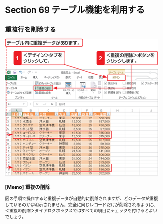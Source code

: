 # Section 69 テーブル機能を利用する

## 重複行を削除する

![](001.png)

### [Memo] 重複の削除

図の手順で操作すると重複データが自動的に削除されますが、どのデータが重複しているのかは明示されません。完全に同じレコードだけが削除されるように、＜重複の削除＞ダイアログボックスではすべての項目にチェックを付けるとよいでしょう。
